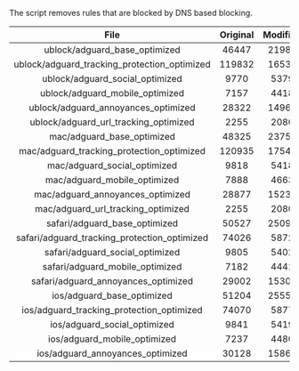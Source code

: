 The script removes rules that are blocked by DNS based blocking.


| File | Original | Modified |
|:----:|:-----:|:-----:|
| ublock/adguard_base_optimized | 46447 | 21981 |
| ublock/adguard_tracking_protection_optimized | 119832 | 16536 |
| ublock/adguard_social_optimized | 9770 | 5379 |
| ublock/adguard_mobile_optimized | 7157 | 4418 |
| ublock/adguard_annoyances_optimized | 28322 | 14968 |
| ublock/adguard_url_tracking_optimized | 2255 | 2080 |
| mac/adguard_base_optimized | 48325 | 23759 |
| mac/adguard_tracking_protection_optimized | 120935 | 17542 |
| mac/adguard_social_optimized | 9818 | 5418 |
| mac/adguard_mobile_optimized | 7888 | 4663 |
| mac/adguard_annoyances_optimized | 28877 | 15230 |
| mac/adguard_url_tracking_optimized | 2255 | 2080 |
| safari/adguard_base_optimized | 50527 | 25093 |
| safari/adguard_tracking_protection_optimized | 74026 | 5872 |
| safari/adguard_social_optimized | 9805 | 5402 |
| safari/adguard_mobile_optimized | 7182 | 4441 |
| safari/adguard_annoyances_optimized | 29002 | 15303 |
| ios/adguard_base_optimized | 51204 | 25558 |
| ios/adguard_tracking_protection_optimized | 74070 | 5877 |
| ios/adguard_social_optimized | 9841 | 5419 |
| ios/adguard_mobile_optimized | 7237 | 4480 |
| ios/adguard_annoyances_optimized | 30128 | 15860 |